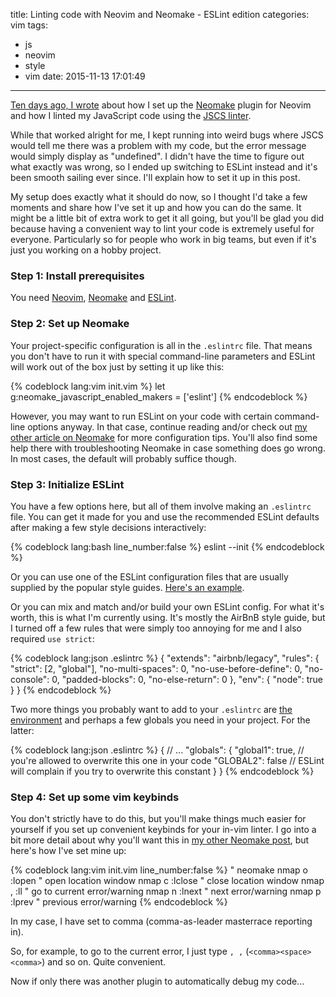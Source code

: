 title: Linting code with Neovim and Neomake - ESLint edition
categories: vim
tags:
  - js
  - neovim
  - style
  - vim
date: 2015-11-13 17:01:49
---


[Ten days ago, I wrote](vim/2015/linting-code-with-neomake-and-neovim) about how I set up the [Neomake](https://github.com/benekastah/neomake) plugin for Neovim and how I linted my JavaScript code using the [JSCS linter](http://jscs.info/).

While that worked alright for me, I kept running into weird bugs where JSCS would tell me there was a problem with my code, but the error message would simply display as "undefined". I didn't have the time to figure out what exactly was wrong, so I ended up switching to ESLint instead and it's been smooth sailing ever since. I'll explain how to set it up in this post.

<!-- more -->

My setup does exactly what it should do now, so I thought I'd take a few moments and share how I've set it up and how you can do the same. It might be a little bit of extra work to get it all going, but you'll be glad you did because having a convenient way to lint your code is extremely useful for everyone. Particularly so for people who work in big teams, but even if it's just you working on a hobby project.

### Step 1: Install prerequisites

You need [Neovim](https://github.com/neovim/neovim/wiki/Installing-Neovim), [Neomake](https://github.com/neovim/neovim/wiki/Installing-Neovim) and [ESLint](https://github.com/eslint/eslint).

### Step 2: Set up Neomake

Your project-specific configuration is all in the `.eslintrc` file. That means you don't have to run it with special command-line parameters and ESLint will work out of the box just by setting it up like this:

{% codeblock lang:vim init.vim %}
let g:neomake_javascript_enabled_makers = ['eslint']
{% endcodeblock %}

However, you may want to run ESLint on your code with certain command-line options anyway. In that case, continue reading and/or check out [my other article on Neomake](vim/2015/linting-code-with-neomake-and-neovim) for more configuration tips. You'll also find some help there with troubleshooting Neomake in case something does go wrong. In most cases, the default will probably suffice though.

### Step 3: Initialize ESLint

You have a few options here, but all of them involve making an `.eslintrc` file. You can get it made for you and use the recommended ESLint defaults after making a few style decisions interactively:

{% codeblock lang:bash line_number:false %}
eslint --init
{% endcodeblock %}

Or you can use one of the ESLint configuration files that are usually supplied by the popular style guides. [Here's an example](https://github.com/airbnb/javascript/tree/master/packages/eslint-config-airbnb).

Or you can mix and match and/or build your own ESLint config. For what it's worth, this is what I'm currently using. It's mostly the AirBnB style guide, but I turned off a few rules that were simply too annoying for me and I also required `use strict`:

{% codeblock lang:json .eslintrc %}
{
    "extends": "airbnb/legacy",
    "rules": {
        "strict": [2, "global"],
        "no-multi-spaces": 0,
        "no-use-before-define": 0,
        "no-console": 0,
        "padded-blocks": 0,
        "no-else-return": 0
    },
    "env": {
        "node": true
    }
}
{% endcodeblock %}

Two more things you probably want to add to your `.eslintrc` are [the environment](http://eslint.org/docs/user-guide/configuring.html#specifying-environments) and perhaps a few globals you need in your project. For the latter:

{% codeblock lang:json .eslintrc %}
{
    // ...
    "globals": {
        "global1": true,    // you're allowed to overwrite this one in your code
        "GLOBAL2": false    // ESLint will complain if you try to overwrite this constant
    }
}
{% endcodeblock %}

### Step 4: Set up some vim keybinds

You don't strictly have to do this, but you'll make things much easier for yourself if you set up convenient keybinds for your in-vim linter. I go into a bit more detail about why you'll want this in [my other Neomake post](vim/2015/linting-code-with-neomake-and-neovim), but here's how I've set mine up:

{% codeblock lang:vim init.vim line_number:false %}
" neomake
nmap <Leader><Space>o :lopen<CR>      " open location window
nmap <Leader><Space>c :lclose<CR>     " close location window
nmap <Leader><Space>, :ll<CR>         " go to current error/warning
nmap <Leader><Space>n :lnext<CR>      " next error/warning
nmap <Leader><Space>p :lprev<CR>      " previous error/warning
{% endcodeblock %}

In my case, I have <Leader> set to comma (comma-as-leader masterrace reporting in).

So, for example, to go to the current error, I just type `, ,` (`<comma><space><comma>`) and so on. Quite convenient.

Now if only there was another plugin to automatically debug my code...
